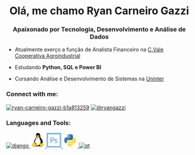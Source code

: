 <h1 align="center">Olá, me chamo Ryan Carneiro Gazzi</h1>
<h3 align="center">Apaixonado por Tecnologia, Desenvolvimento e Análise de Dados</h3>

- Atualmente exerço a função de Analista Financeiro na [C.Vale Cooperativa Agroindustrial](https://www.cvale.com.br/)

- Estudando **Python, SQL e Power BI**

- Cursando Análise e Desenvolvimento de Sistemas na [Uninter](https://www.uninter.com/)

<h3 align="left">Connect with me:</h3>
<p align="left">
<a href="https://linkedin.com/in/ryan-carneiro-gazzi-b1a813259" target="blank"><img align="center" src="https://raw.githubusercontent.com/rahuldkjain/github-profile-readme-generator/master/src/images/icons/Social/linked-in-alt.svg" alt="ryan-carneiro-gazzi-b1a813259" height="30" width="40" /></a>
<a href="https://instagram.com/ryangazzi" target="blank"><img align="center" src="https://raw.githubusercontent.com/rahuldkjain/github-profile-readme-generator/master/src/images/icons/Social/instagram.svg" alt="@ryangazzi" height="30" width="40" /></a>
</p>

<h3 align="left">Languages and Tools:</h3>
<p align="left"> <a href="https://www.djangoproject.com/" target="_blank" rel="noreferrer"> <img src="https://cdn.worldvectorlogo.com/logos/django.svg" alt="django" width="40" height="40"/> </a> <a href="https://www.linux.org/" target="_blank" rel="noreferrer"> <img src="https://raw.githubusercontent.com/devicons/devicon/master/icons/linux/linux-original.svg" alt="linux" width="40" height="40"/> </a> <a href="https://www.photoshop.com/en" target="_blank" rel="noreferrer"> <img src="https://raw.githubusercontent.com/devicons/devicon/master/icons/photoshop/photoshop-line.svg" alt="photoshop" width="40" height="40"/> </a> <a href="https://www.python.org" target="_blank" rel="noreferrer"> <img src="https://raw.githubusercontent.com/devicons/devicon/master/icons/python/python-original.svg" alt="python" width="40" height="40"/> </a> <a href="https://www.qt.io/" target="_blank" rel="noreferrer"> <img src="https://upload.wikimedia.org/wikipedia/commons/0/0b/Qt_logo_2016.svg" alt="qt" width="40" height="40"/> </a> </p>


